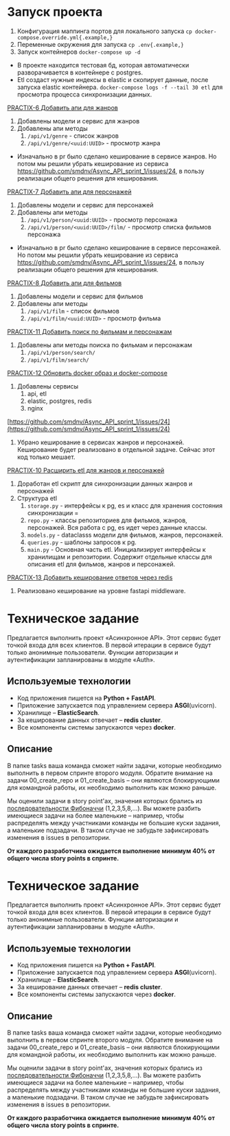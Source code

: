 # Запуск проекта
1. Конфигурация маппинга портов для локального запуска
`cp docker-compose.override.yml{.example,}`
2. Переменные окружения для запуска
`cp .env{.example,}`
3. Запуск контейнеров
`docker-compose up -d`

* В проекте находится тестовая бд, которая автоматически разворачивается в контейнере с postgres.
* Etl создаст нужные индексы в elastic и скопирует данные, после запуска elastic контейнера.
`docker-compose logs -f --tail 30 etl` для просмотра процесса синхронизации данных.


[PRACTIX-6 Добавить апи для жанров](https://github.com/smdnv/Async_API_sprint_1/issues/6)
1. Добавлены модели и сервис для жанров
2. Добавлены апи методы
    1. `/api/v1/genre` - список жанров
    2. `/api/v1/genre/<uuid:UUID>` - просмотр жанра

* Изначально в pr было сделано кеширование в сервисе жанров. Но потом мы решили убрать кеширование из сервиса https://github.com/smdnv/Async_API_sprint_1/issues/24, в пользу реализации общего решения для кеширования.

[PRACTIX-7 Добавить апи для персонажей](https://github.com/smdnv/Async_API_sprint_1/issues/7)
1. Добавлены модели и сервис для персонажей
2. Добавлены апи методы
    1. `/api/v1/person/<uuid:UUID>` - просмотр персонажа
    2. `/api/v1/person/<uuid:UUID>/film/` - просмотр списка фильмов персонажа

* Изначально в pr было сделано кеширование в сервисе персонажей. Но потом мы решили убрать кеширование из сервиса https://github.com/smdnv/Async_API_sprint_1/issues/24, в пользу реализации общего решения для кеширования.

[PRACTIX-8 Добавить апи для фильмов](https://github.com/smdnv/Async_API_sprint_1/issues/8)
1. Добавлены модели и сервис для фильмов
2. Добавлены апи методы
    1. `/api/v1/film` - список фильмов
    2. `/api/v1/film/<uuid:UUID>` - просмотр фильма

[PRACTIX-11 Добавить поиск по фильмам и персонажам](https://github.com/smdnv/Async_API_sprint_1/issues/11)
1. Добавлены апи методы поиска по фильмам и персонажам
    1. `/api/v1/person/search/`
    2. `/api/v1/film/search/`

[PRACTIX-12 Обновить docker образ и docker-compose](https://github.com/smdnv/Async_API_sprint_1/issues/12)
1. Добавлены сервисы
    1. api, etl
    2. elastic, postgres, redis
    3. nginx

[https://github.com/smdnv/Async_API_sprint_1/issues/24](https://github.com/smdnv/Async_API_sprint_1/issues/24)
1. Убрано кеширование в сервисах жанров и персонажей. Кеширование будет реализовано в отдельной задаче. Сейчас этот код только мешает.

[PRACTIX-10 Расширить etl для жанров и персонажей](https://github.com/smdnv/Async_API_sprint_1/issues/10)
1. Доработан etl скрипт для синхронизации данных жанров и персонажей
2. Структура etl
    1. `storage.py` - интерфейсы к pg, es и класс для хранения состояния синхронизации =
    2. `repo.py` - классы репозиториев для фильмов, жанров, персонажей. Вся работа с pg, es идет через данные классы.
    3. `models.py` - dataclasss модели для фильмов, жанров, персонажей.
    4. `queries.py` - шаблоны запросов к pg.
    5. `main.py` - Основная часть etl. Инициализирует интерфейсы к хранилищам и репозитории. Содержит отдельные классы для описания etl для фильмов, жанров и персонажей.


[PRACTIX-13 Добавить кеширование ответов через redis](https://github.com/smdnv/Async_API_sprint_1/issues/10)
1. Реализовано кеширование на уровне fastapi middleware.



# Техническое задание

Предлагается выполнить проект «Асинхронное API». Этот сервис будет точкой входа для всех клиентов. В первой итерации в сервисе будут только анонимные пользователи. Функции авторизации и аутентификации запланированы в модуле «Auth».

## Используемые технологии

- Код приложения пишется на **Python + FastAPI**.
- Приложение запускается под управлением сервера **ASGI**(uvicorn).
- Хранилище – **ElasticSearch**.
- За кеширование данных отвечает – **redis cluster**.
- Все компоненты системы запускаются через **docker**.

## Описание
В папке tasks ваша команда сможет найти задачи, которые необходимо выполнить в первом спринте второго модуля. Обратите внимание на задачи 00_create_repo и 01_create_basis – они являются блокирующими для командной работы, их необходимо выполнить как можно раньше.

Мы оценили задачи в story point'ах, значения которых брались из [последовательности Фибоначчи](https://ru.wikipedia.org/wiki/Числа_Фибоначчи) (1,2,3,5,8,…).
Вы можете разбить имеющиеся задачи на более маленькие – например, чтобы распределять между участниками команды не большие куски задания, а маленькие подзадачи. В таком случае не забудьте зафиксировать изменения в issues в репозитории.

**От каждого разработчика ожидается выполнение минимум 40% от общего числа story points в спринте.**



# Техническое задание

Предлагается выполнить проект «Асинхронное API». Этот сервис будет точкой входа для всех клиентов. В первой итерации в сервисе будут только анонимные пользователи. Функции авторизации и аутентификации запланированы в модуле «Auth».

## Используемые технологии

- Код приложения пишется на **Python + FastAPI**.
- Приложение запускается под управлением сервера **ASGI**(uvicorn).
- Хранилище – **ElasticSearch**.
- За кеширование данных отвечает – **redis cluster**.
- Все компоненты системы запускаются через **docker**.

## Описание
В папке tasks ваша команда сможет найти задачи, которые необходимо выполнить в первом спринте второго модуля. Обратите внимание на задачи 00_create_repo и 01_create_basis – они являются блокирующими для командной работы, их необходимо выполнить как можно раньше.

Мы оценили задачи в story point'ах, значения которых брались из [последовательности Фибоначчи](https://ru.wikipedia.org/wiki/Числа_Фибоначчи) (1,2,3,5,8,…).
Вы можете разбить имеющиеся задачи на более маленькие – например, чтобы распределять между участниками команды не большие куски задания, а маленькие подзадачи. В таком случае не забудьте зафиксировать изменения в issues в репозитории.

**От каждого разработчика ожидается выполнение минимум 40% от общего числа story points в спринте.**
